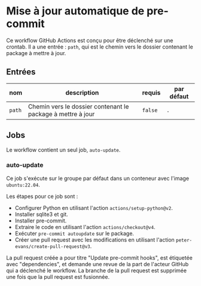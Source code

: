 # Mise à jour automatique de pre-commit

Ce workflow GitHub Actions est conçu pour être déclenché sur une crontab. Il a une entrée : `path`, qui est le chemin vers le dossier contenant le package à mettre à jour.

## Entrées

| nom           | description                          | requis | par défaut |
| ------------- | ------------------------------------ | ------ | ---------- |
| `path`        | Chemin vers le dossier contenant le package à mettre à jour | `false` | `.` |

## Jobs

Le workflow contient un seul job, `auto-update`.

### auto-update

Ce job s'exécute sur le groupe par défaut dans un conteneur avec l'image `ubuntu:22.04`.

Les étapes pour ce job sont :

- Configurer Python en utilisant l'action `actions/setup-python@v2`.
- Installer sqlite3 et git.
- Installer pre-commit.
- Extraire le code en utilisant l'action `actions/checkout@v4`.
- Exécuter `pre-commit autoupdate` sur le package.
- Créer une pull request avec les modifications en utilisant l'action `peter-evans/create-pull-request@v3`.

La pull request créée a pour titre "Update pre-commit hooks", est étiquetée avec "dependencies", et demande une revue de la part de l'acteur GitHub qui a déclenché le workflow. La branche de la pull request est supprimée une fois que la pull request est fusionnée.
